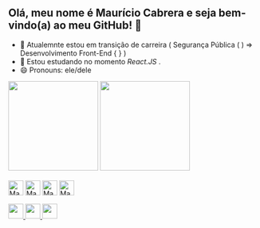 ## Olá, meu nome é Maurício Cabrera e seja bem-vindo(a) ao meu GitHub! 👋

- 🔭 Atualemnte estou em transição de carreira ( Segurança Pública ( ) => Desenvolvimento Front-End { } )
- 🌱 Estou estudando no momento *React.JS* .
- 😄 Pronouns: ele/dele

<div>
  <a href="https://github.com/MauMau38"></a>
  <img height="180em" src="https://github-readme-stats.vercel.app/api?username=MauMau38&show_icons=true&theme=dark"/>
  <img height="180em" src="https://github-readme-stats.vercel.app/api/top-langs/?username=MauMau38&layout=compact&show_icons=true&theme=dark"/>
</div>
    
<div style="display: inline_block"><br>
  <img align="center" alt="MauMau-HTML5" height="30" weight="40" src="https://cdn.jsdelivr.net/gh/devicons/devicon@latest/icons/html5/html5-original.svg" />         
  <img align="center" alt="MauMau-CSS3" height="30" weight="40" src="https://cdn.jsdelivr.net/gh/devicons/devicon@latest/icons/css3/css3-original.svg" />         
  <img align="center" alt="MauMau-Js" height="30" weight="40" src="https://cdn.jsdelivr.net/gh/devicons/devicon@latest/icons/javascript/javascript-original.svg" />       
  <img align="center" alt="MauMau-React" height="30" weight="40" src="https://cdn.jsdelivr.net/gh/devicons/devicon@latest/icons/react/react-original.svg" />     
</div>
<br>
<div>
  <a href="https://www.linkedin.com/in/mauriciocabrera84/" target=_blank"><img height="30" weight="80"src="https://img.shields.io/badge/LinkedIn-0077B5?style=for-the-      badge&logo=linkedin&logoColor=white" />
  <a href="https://github.com/MauMau38" target=_blank"><img height="30" weight="80"src="https://img.shields.io/badge/GitHub-100000?style=for-the-badge&logo=github&logoColor=white" />
  <a href="mailto:sabio.sabia@gmail.com" target=_blank"><img height="30" weight="80"src="https://img.shields.io/badge/Gmail-D14836?style=for-the-badge&logo=gmail&logoColor=white" />
</div>
